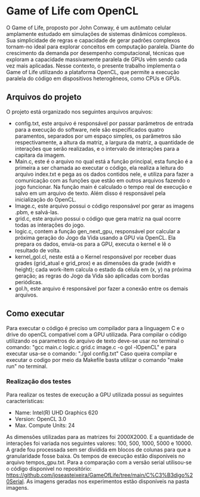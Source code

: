# Game of Life com OpenCL
O Game of Life, proposto por John Conway, é um autômato celular amplamente estudado em simulações de sistemas dinâmicos complexos. Sua simplicidade de regras e capacidade de gerar padrões complexos tornam-no ideal para explorar conceitos em computação paralela. Diante do crescimento da demanda por desempenho computacional, técnicas que exploram a capacidade massivamente paralela de GPUs vêm sendo cada vez mais aplicadas. Nesse contexto, o presente trabalho implementa o Game of Life utilizando a plataforma OpenCL, que permite a execução paralela do código em dispositivos heterogêneos, como CPUs e GPUs. 
## Arquivos do projeto
O projeto está organizado nos seguintes arquivos arquivos: 
- config.txt, este arquivo é responsável por passar parâmetros de entrada para a execução do software, nele são especificados quatro paramentos, separados por um espaço simples, os parâmetros são respectivamente, a altura da matriz, a largura da matriz, a quantidade de interações que serão realizadas, e o intervalo de interações para a capitara da imagem.
- Main.c, este é o arquivo no qual está a função principal, esta função é a primeira a ser chamada ao executar o código, ela realiza a leitura do arquivo index.txt e pega as os dados contidos nele, e utiliza para fazer a comunicação com as funções que estão em outros arquivos fazendo o jogo funcionar. Na função main é calculado o tempo real de execução e salvo em um arquivo de texto. Além disso é responsável pela inicialização do OpenCL.
- Image.c, este arquivo possui o código responsável por gerar as imagens .pbm, e salvá-las.
- grid.c, este arquivo possui o código que gera matriz na qual ocorre todas as interações do jogo.
- logic.c, contem a função gen_next_gpu, responsável por calcular a próxima geração do Jogo da Vida usando a GPU via OpenCL. Ela prepara os dados, envia-os para a GPU, executa o kernel e lê o resultado de volta.
- kernel_gol.cl, neste está a o Kernel responsável por receber duas grades (grid_atual e grid_prox) e as dimensões da grade (width e height); cada work-item calcula o estado da célula em (x, y) na próxima geração; as regras do Jogo da Vida são aplicadas com bordas periódicas.
- gol.h, este arquivo é responsável por fazer a conexão entre os demais arquivos.
## Como executar
Para executar o código é preciso um compilador para a linguagem C e o drive do openCL compativel com a GPU utilizada. Para compilar o código utilizando os parametros do arquivo de texto deve-se usar no terminal o comando: "gcc main.c logic.c grid.c image.c -o gol -lOpenCL" e para executar usa-se o comando: "./gol config.txt" 
Caso queira compilar e executar o codigo por meio da Makefile basta utilizar o comando "make run" no terminal.
### Realização dos testes
Para realizar os testes de execução a GPU utilizada possui as seguintes características:  
- Name: Intel(R) UHD Graphics 620 
- Version: OpenCL 3.0 
- Max. Compute Units: 24 

As dimensões utilizadas para as matrizes foi 2000X2000. E a quantidade de interações foi variada nos seguintes valores: 100, 500, 1000, 5000 e 10000. A grade fou processada sem ser dividida em blocos de colunas para que a granularidade fosse baixa.
Os tempos de execução estão disponiveis no arquivo tempos_gpu.txt.
Para a comparação com a versão serial utilisou-se o código disponivel no repositório: https://github.com/joseasteixeira/GameOfLife/tree/main/C%C3%B3digo%20Serial.
As imagens geradas nos experimentos estão disponíveis na pasta imagens.
